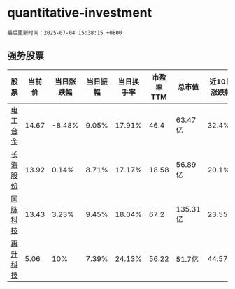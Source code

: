 # quantitative-investment

`最后更新时间：2025-07-04 15:38:15 +0800`

## 强势股票

|股票|当前价|当日涨跌幅|当日振幅|当日换手率|市盈率TTM|总市值|近10日涨跌幅|
|----|----|----|----|----|----|----|----|
|[电工合金](https://xueqiu.com/S/SZ300697)|14.67|-8.48%|9.05%|17.91%|46.4|63.47亿|32.4%|
|[长海股份](https://xueqiu.com/S/SZ300196)|13.92|0.14%|8.71%|17.17%|18.58|56.89亿|20.1%|
|[国脉科技](https://xueqiu.com/S/SZ002093)|13.43|3.23%|9.45%|18.04%|67.2|135.31亿|23.55%|
|[再升科技](https://xueqiu.com/S/SH603601)|5.06|10%|7.39%|24.13%|56.22|51.7亿|44.57%|
